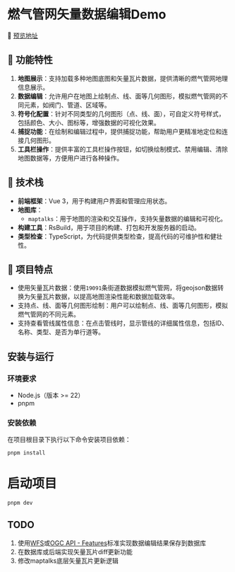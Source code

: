 
# 燃气管网矢量数据编辑Demo

🔗 [预览地址](https://github.com/me9rez/gas-pipeline-edit-demo)

## 🥝 功能特性

1. **地图展示**：支持加载多种地图底图和矢量瓦片数据，提供清晰的燃气管网地理信息展示。
2. **数据编辑**：允许用户在地图上绘制点、线、面等几何图形，模拟燃气管网的不同元素，如阀门、管道、区域等。
3. **符号化配置**：针对不同类型的几何图形（点、线、面），可自定义符号样式，包括颜色、大小、图标等，增强数据的可视化效果。
4. **捕捉功能**：在绘制和编辑过程中，提供捕捉功能，帮助用户更精准地定位和连接几何图形。
5. **工具栏操作**：提供丰富的工具栏操作按钮，如切换绘制模式、禁用编辑、清除地图数据等，方便用户进行各种操作。

## 🎢 技术栈

- **前端框架**：Vue 3，用于构建用户界面和管理应用状态。
- **地图库**：
  - `maptalks`：用于地图的渲染和交互操作，支持矢量数据的编辑和可视化。
- **构建工具**：RsBuild，用于项目的构建、打包和开发服务器的启动。
- **类型检查**：TypeScript，为代码提供类型检查，提高代码的可维护性和健壮性。


## 🤖 项目特点

- 使用矢量瓦片数据：使用`19091`条街道数据模拟燃气管网，将geojson数据转换为矢量瓦片数据，以提高地图渲染性能和数据加载效率。
- 支持点、线、面等几何图形绘制：用户可以绘制点、线、面等几何图形，模拟燃气管网的不同元素。
- 支持查看管线属性信息：在点击管线时，显示管线的详细属性信息，包括ID、名称、类型、是否为单行道等。

## 安装与运行

### 环境要求
- Node.js（版本 >= 22）
- pnpm

### 安装依赖

在项目根目录下执行以下命令安装项目依赖：
```bash
pnpm install
```

# 启动项目

```bash
pnpm dev
```

## TODO

1. 使用[WFS](https://www.ogc.org/standards/wfs/)或[OGC API - Features](https://ogcapi.ogc.org/features/)标准实现数据编辑结果保存到数据库
2. 在数据库或后端实现矢量瓦片diff更新功能
3. 修改maptalks底层矢量瓦片更新逻辑

